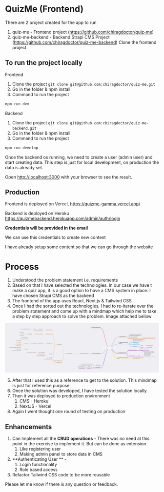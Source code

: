 # QuizMe (Frontend)

There are 2 project created for the app to run

1. quiz-me - Frontend project (https://github.com/chiragdoctor/quiz-me)
2. quiz-me-backend - Backend Strapi CMS Project (https://github.com/chiragdoctor/quiz-me-backend)
   Clone the frontend project

## To run the project locally

Frontend

1. Clone the project `git clone git@github.com:chiragdoctor/quiz-me.git`
2. Go in the folder & npm install
3. Command to run the project

```bash
npm run dev
```

Backend

1. Clone the project `git clone git@github.com:chiragdoctor/quiz-me-backend.git`
2. Go in the folder & npm install
3. Command to run the project

```bash
npm run develop
```

Once the backend os running, we need to create a user (admin user) and start creating data. This step is just for local development, on production the data is already set.

Open [http://localhost:3000](http://localhost:3000) with your browser to see the result.

## Production

Frontend is deployed on Vercel,
https://quizme-gamma.vercel.app/

Backend is deployed on Heroku
https://quizmebackend.herokuapp.com/admin/auth/login

**Credentials will be provided in the email**

We can use this credentials to create new content

I have already setup some content so that we can go through the website

# Process

1. Understood the problem statement i.e. requirements
2. Based on that I have selected the technologies. In our case we have t make a quiz app, it is a good option to have a CMS system in place. I have chosen Strapi CMS as the backend
3. The frontend of the app uses React, Next.js & Tailwind CSS
4. Once I had the sorted out the technologies, I had to re-iterate over the problem statement and come up with a mindmap which help me to take a step by step approach to solve the problem. Image attached bellow

![Mind Map](./public/images/Steps%20for%20Quiz%20App.png)

5. After that I used this as a reference to get to the solution. This mindmap is just for reference purpose.
6. Once the solution was developed, I have tested the solution locally.
7. Then it was deployed to production environment
   1. CMS - Heroku
   2. NextJS - Vercel
8. Again I went thought one round of testing on production

## Enhancements

1. Can Implement all the **CRUD operations** - There was no need at this point in the exercise to implement it. But can be done as extension
   1. Like registering user
   2. Making admin panel to store data in CMS
2. **Authenticating User ** -
   1. Login functionality
   2. Role based access
3. Refactor Tailwind CSS code to be more reusable

Please let me know if there is any question or feedback.

